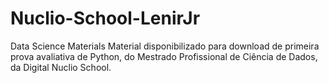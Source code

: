 # Nuclio-School-LenirJr
Data Science Materials
Material disponibilizado para download de primeira prova avaliativa de Python, do Mestrado Profissional de Ciência de Dados, da Digital Nuclio School.
